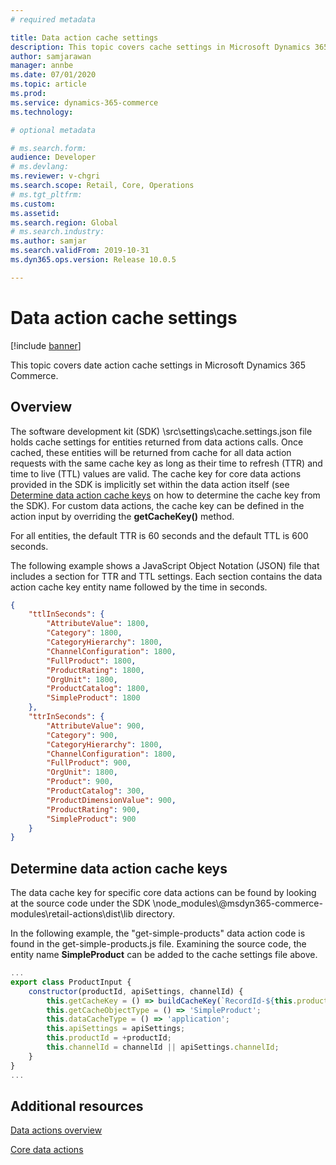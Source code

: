 ```yaml
---
# required metadata

title: Data action cache settings
description: This topic covers cache settings in Microsoft Dynamics 365 Commerce.
author: samjarawan
manager: annbe
ms.date: 07/01/2020
ms.topic: article
ms.prod: 
ms.service: dynamics-365-commerce
ms.technology: 

# optional metadata

# ms.search.form: 
audience: Developer
# ms.devlang: 
ms.reviewer: v-chgri
ms.search.scope: Retail, Core, Operations
# ms.tgt_pltfrm: 
ms.custom: 
ms.assetid: 
ms.search.region: Global
# ms.search.industry: 
ms.author: samjar
ms.search.validFrom: 2019-10-31
ms.dyn365.ops.version: Release 10.0.5

---
```

# Data action cache settings

[!include [banner](../includes/banner.md)]

This topic covers date action cache settings in Microsoft Dynamics 365 Commerce.

## Overview

The software development kit (SDK) \\src\\settings\\cache.settings.json file holds cache settings for entities returned from data actions calls. Once cached, these entities will be returned from cache for all data action requests with the same cache key as long as their time to refresh (TTR) and time to live (TTL) values are valid. The cache key for core data actions provided in the SDK is implicitly set within the data action itself (see [Determine data action cache keys](#Determine-data-action-cache-keys) on how to determine the cache key from the SDK). For custom data actions, the cache key can be defined in the action input by overriding the **getCacheKey()** method.

For all entities, the default TTR is 60 seconds and the default TTL is 600 seconds.

The following example shows a JavaScript Object Notation (JSON) file that includes a section for TTR and TTL settings. Each section contains the data action cache key entity name followed by the time in seconds.

```json
{
    "ttlInSeconds": {
        "AttributeValue": 1800,
        "Category": 1800,
        "CategoryHierarchy": 1800,
        "ChannelConfiguration": 1800,
        "FullProduct": 1800,
        "ProductRating": 1800,
        "OrgUnit": 1800,
        "ProductCatalog": 1800,
        "SimpleProduct": 1800      
    },
    "ttrInSeconds": {
        "AttributeValue": 900,
        "Category": 900,
        "CategoryHierarchy": 1800, 
        "ChannelConfiguration": 1800,
        "FullProduct": 900,
        "OrgUnit": 1800,
        "Product": 900,
        "ProductCatalog": 300,
        "ProductDimensionValue": 900,
        "ProductRating": 900,
        "SimpleProduct": 900        
    }
}
```

## Determine data action cache keys

The data cache key for specific core data actions can be found by looking at the source code under the SDK \\node_modules\\@msdyn365-commerce-modules\\retail-actions\\dist\\lib directory.

In the following example, the "get-simple-products" data action code is found in the get-simple-products.js file. Examining the source code, the entity name **SimpleProduct** can be added to the cache settings file above.

```JavaScript
...
export class ProductInput {
    constructor(productId, apiSettings, channelId) {
        this.getCacheKey = () => buildCacheKey(`RecordId-${this.productId.toString()}`, this.apiSettings);
        this.getCacheObjectType = () => 'SimpleProduct';
        this.dataCacheType = () => 'application';
        this.apiSettings = apiSettings;
        this.productId = +productId;
        this.channelId = channelId || apiSettings.channelId;
    }
}
...
```

## Additional resources

[Data actions overview](data-actions.md)

[Core data actions](core-data-actions.md)

